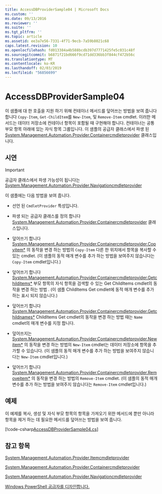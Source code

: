 ```yaml
---
title: AccessDBProviderSample04 | Microsoft Docs
ms.custom: ''
ms.date: 09/13/2016
ms.reviewer: ''
ms.suite: ''
ms.tgt_pltfrm: ''
ms.topic: article
ms.assetid: ee3a7e56-7331-4f71-9ecb-7a59b8021c68
caps.latest.revision: 10
ms.openlocfilehash: fd013384a4b588bcdb397d7771425fe5c031c48f
ms.sourcegitcommit: b6871f21bd666f9cd71dd336bb3f844cf472b56c
ms.translationtype: MT
ms.contentlocale: ko-KR
ms.lasthandoff: 02/03/2019
ms.locfileid: "56856699"
---
```

# <a name="accessdbprovidersample04"></a>AccessDBProviderSample04

이 샘플에 대 한 호출을 지원 하기 위해 컨테이너 메서드를 덮어쓰는 방법을 보여 줍니다 합니다 `Copy-Item`, `Get-ChildItem`를 `New-Item`, 및 `Remove-Item` cmdlet. 이러한 메서드는 데이터 저장소에 컨테이너 항목이 포함될 때 구현해야 합니다. 컨테이너는 공통 부모 항목 아래에 있는 자식 항목 그룹입니다. 이 샘플의 공급자 클래스에서 파생 된 [System.Management.Automation.Provider.Containercmdletprovider](/dotnet/api/System.Management.Automation.Provider.ContainerCmdletProvider) 클래스입니다.

## <a name="demonstrates"></a>시연

> [!IMPORTANT]
> 공급자 클래스에서 파생 가능성이 됩니다는 [System.Management.Automation.Provider.Navigationcmdletprovider](/dotnet/api/System.Management.Automation.Provider.NavigationCmdletProvider)

이 샘플에는 다음 방법을 보여 줍니다.

- 선언 된 `CmdletProvider` 특성입니다.

- 파생 되는 공급자 클래스를 정의 합니다 [System.Management.Automation.Provider.Containercmdletprovider](/dotnet/api/System.Management.Automation.Provider.ContainerCmdletProvider) 클래스입니다.

- 덮어쓰기 합니다 [System.Management.Automation.Provider.Containercmdletprovider.Copyitem*](/dotnet/api/System.Management.Automation.Provider.ContainerCmdletProvider.CopyItem) 의 동작을 변경 하는 방법의 `Copy-Item` 다른 한 위치에서 항목을 복사할 수 있는 cmdlet. (이 샘플의 동적 매개 변수를 추가 하는 방법을 보여주지 않습니다는 `Copy-Item` cmdlet입니다.)

- 덮어쓰기 합니다 [System.Management.Automation.Provider.Containercmdletprovider.Getchilditems*](/dotnet/api/System.Management.Automation.Provider.ContainerCmdletProvider.GetChildItems) 부모 항목의 자식 항목을 검색할 수 있는 Get ChildItems cmdlet의 동작을 변경 하는 방법 . (이 샘플 ChildItems Get cmdlet에 동적 매개 변수를 추가 하는 표시 되지 않습니다.)

- 덮어쓰기 합니다 [System.Management.Automation.Provider.Containercmdletprovider.Getchildnames*](/dotnet/api/System.Management.Automation.Provider.ContainerCmdletProvider.GetChildNames) ChildItems Get cmdlet의 동작을 변경 하는 방법 때는 `Name` cmdlet의 매개 변수를 지정 합니다.

- 덮어쓰지는 [System.Management.Automation.Provider.Containercmdletprovider.Newitem*](/dotnet/api/System.Management.Automation.Provider.ContainerCmdletProvider.NewItem) 의 동작을 변경 하는 방법의 `New-Item` cmdlet는 데이터 저장소에 항목을 추가할 수 있습니다. (이 샘플의 동적 매개 변수를 추가 하는 방법을 보여주지 않습니다는 `New-Item` cmdlet입니다.)

- 덮어쓰기 합니다 [System.Management.Automation.Provider.Containercmdletprovider.Removeitem*](/dotnet/api/System.Management.Automation.Provider.ContainerCmdletProvider.RemoveItem) 의 동작을 변경 하는 방법의 `Remove-Item` cmdlet. (이 샘플의 동적 매개 변수를 추가 하는 방법을 보여주지 않습니다는 `Remove-Item` cmdlet입니다.)

## <a name="example"></a>예제

이 예제를 복사, 생성 및 자식 부모 항목의 항목을 가져오기 위한 메서드에 뿐만 아니라 항목을 제거 하는 데 필요한 메서드를 덮어쓰는 방법을 보여 줍니다.

[!code-csharp[AccessDBProviderSample04.cs](../../powershell-sdk-samples/SDK-2.0/csharp/AccessDBProviderSample06/AccessDBProviderSample06.cs#L11-L1635 "AccessDBProviderSample04.cs")]

## <a name="see-also"></a>참고 항목

[System.Management.Automation.Provider.Itemcmdletprovider](/dotnet/api/System.Management.Automation.Provider.ItemCmdletProvider)

[System.Management.Automation.Provider.Containercmdletprovider](/dotnet/api/System.Management.Automation.Provider.ContainerCmdletProvider)

[System.Management.Automation.Provider.Navigationcmdletprovider](/dotnet/api/System.Management.Automation.Provider.NavigationCmdletProvider)

[Windows PowerShell 공급자를 디자인합니다.](./provider-types.md)